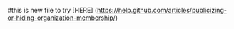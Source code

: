 #this is new file to try 
[HERE] (https://help.github.com/articles/publicizing-or-hiding-organization-membership/)
